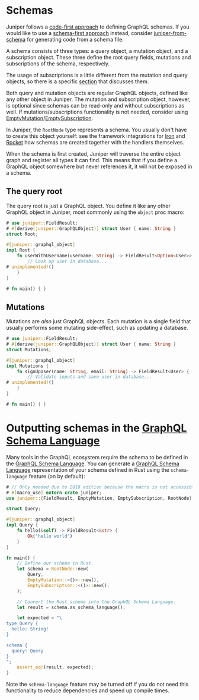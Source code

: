 # Schemas

Juniper follows a [code-first approach][schema_approach] to defining GraphQL schemas. If you would like to use a [schema-first approach][schema_approach] instead, consider [juniper-from-schema][] for generating code from a schema file.

A schema consists of three types: a query object, a mutation object, and a subscription object.
These three define the root query fields, mutations and subscriptions of the schema, respectively.

The usage of subscriptions is a little different from the mutation and query objects, so there is a specific [section][section] that discusses them.

Both query and mutation objects are regular GraphQL objects, defined like any
other object in Juniper. The mutation and subscription object, however, is optional since schemas
can be read-only and without subscriptions as well. If mutations/subscriptions functionality is not needed, consider using [EmptyMutation][EmptyMutation]/[EmptySubscription][EmptySubscription].

In Juniper, the `RootNode` type represents a schema. You usually don't have to
create this object yourself: see the framework integrations for [Iron](../servers/iron.md)
and [Rocket](../servers/rocket.md) how schemas are created together with the handlers
themselves.

When the schema is first created, Juniper will traverse the entire object graph
and register all types it can find. This means that if you define a GraphQL
object somewhere but never references it, it will not be exposed in a schema.

## The query root

The query root is just a GraphQL object. You define it like any other GraphQL
object in Juniper, most commonly using the `object` proc macro:

```rust
# use juniper::FieldResult;
# #[derive(juniper::GraphQLObject)] struct User { name: String }
struct Root;

#[juniper::graphql_object]
impl Root {
    fn userWithUsername(username: String) -> FieldResult<Option<User>> {
        // Look up user in database...
# unimplemented!()
    }
}

# fn main() { }
```

## Mutations

Mutations are _also_ just GraphQL objects. Each mutation is a single field that
usually performs some mutating side-effect, such as updating a database.

```rust
# use juniper::FieldResult;
# #[derive(juniper::GraphQLObject)] struct User { name: String }
struct Mutations;

#[juniper::graphql_object]
impl Mutations {
    fn signUpUser(name: String, email: String) -> FieldResult<User> {
        // Validate inputs and save user in database...
# unimplemented!()
    }
}

# fn main() { }
```

# Outputting schemas in the [GraphQL Schema Language][schema_language]

Many tools in the GraphQL ecosystem require the schema to be defined in the [GraphQL Schema Language][schema_language]. You can generate a [GraphQL Schema Language][schema_language] representation of your schema defined in Rust using the `schema-language` feature (on by default):

```rust
# // Only needed due to 2018 edition because the macro is not accessible.
# #[macro_use] extern crate juniper;
use juniper::{FieldResult, EmptyMutation, EmptySubscription, RootNode};

struct Query;

#[juniper::graphql_object]
impl Query {
    fn hello(&self) -> FieldResult<&str> {
        Ok("hello world")
    }
}

fn main() {
    // Define our schema in Rust.
    let schema = RootNode::new(
        Query,
        EmptyMutation::<()>::new(),
        EmptySubscription::<()>::new(),
    );

    // Convert the Rust schema into the GraphQL Schema Language.
    let result = schema.as_schema_language();

    let expected = "\
type Query {
  hello: String!
}

schema {
  query: Query
}
";
    assert_eq!(result, expected);
}
```

Note the `schema-language` feature may be turned off if you do not need this functionality to reduce dependencies and speed up
compile times.


[schema_language]: https://graphql.org/learn/schema/#type-language
[juniper-from-schema]: https://github.com/davidpdrsn/juniper-from-schema
[schema_approach]: https://blog.logrocket.com/code-first-vs-schema-first-development-graphql/
[section]: ../advanced/subscriptions.md
[EmptyMutation]: https://docs.rs/juniper/0.14.2/juniper/struct.EmptyMutation.html
<!--TODO: Fix This URL when the EmptySubscription become available in the Documentation  -->
[EmptySubscription]: https://docs.rs/juniper/0.14.2/juniper/struct.EmptySubscription.html
